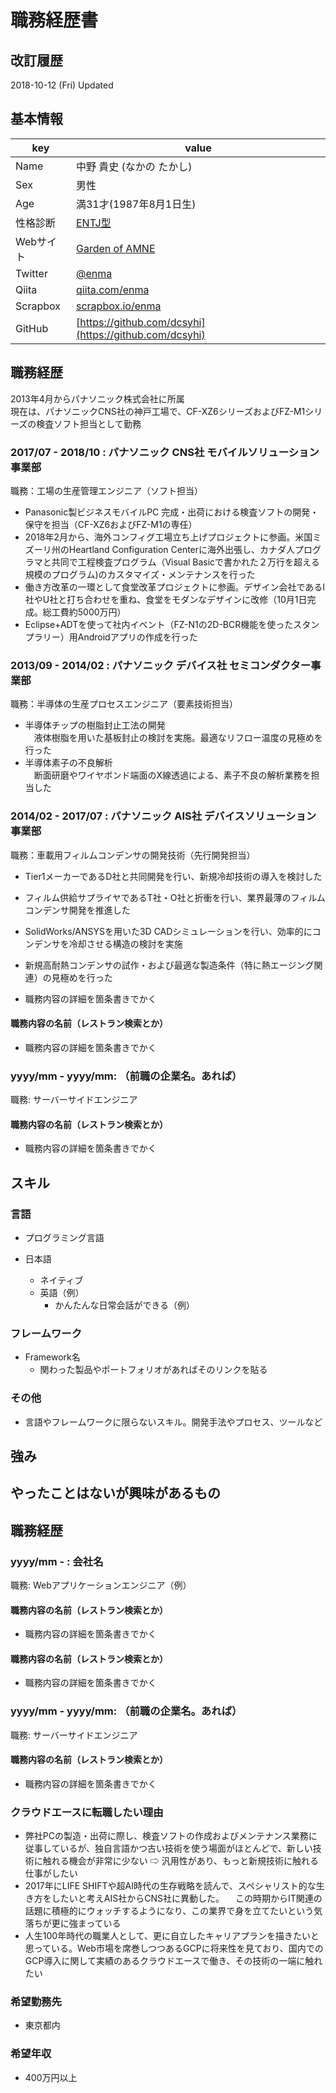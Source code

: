 # 職務経歴書 

## 改訂履歴
2018-10-12 (Fri) Updated

## 基本情報

|key|value|
|---|-----|
|Name|中野 貴史 (なかの たかし)|
|Sex|男性|
|Age|満31才(1987年8月1日生)|
|性格診断|[ENTJ型](https://www.16personalities.com/ja/entj型の性格)|
|Webサイト|[Garden of AMNE](http://amne.info)|
|Twitter|[@enma](https://twitter.com/enma)|
|Qiita|[qiita.com/enma](http://qiita.com/enma)|
|Scrapbox|[scrapbox.io/enma](http://scrapbox.io/enma)|
|GitHub|[https://github.com/dcsyhi](https://github.com/dcsyhi)|

## 職務経歴

2013年4月からパナソニック株式会社に所属  
現在は、パナソニックCNS社の神戸工場で、CF-XZ6シリーズおよびFZ-M1シリーズの検査ソフト担当として勤務

### 2017/07 - 2018/10 : パナソニック CNS社 モバイルソリューション事業部

職務：工場の生産管理エンジニア（ソフト担当）

- Panasonic製ビジネスモバイルPC 完成・出荷における検査ソフトの開発・保守を担当（CF-XZ6およびFZ-M1の専任）
- 2018年2月から、海外コンフィグ工場立ち上げプロジェクトに参画。米国ミズーリ州のHeartland Configuration Centerに海外出張し、カナダ人プログラマと共同で工程検査プログラム（Visual Basicで書かれた２万行を超える規模のプログラム)のカスタマイズ・メンテナンスを行った
- 働き方改革の一環として食堂改革プロジェクトに参画。デザイン会社であるI社やU社と打ち合わせを重ね、食堂をモダンなデザインに改修（10月1日完成。総工費約5000万円）
- Eclipse+ADTを使って社内イベント（FZ-N1の2D-BCR機能を使ったスタンプラリー）用Androidアプリの作成を行った

### 2013/09 - 2014/02 : パナソニック デバイス社 セミコンダクター事業部

職務：半導体の生産プロセスエンジニア（要素技術担当）

- 半導体チップの樹脂封止工法の開発  
　液体樹脂を用いた基板封止の検討を実施。最適なリフロー温度の見極めを行った  
- 半導体素子の不良解析  
　断面研磨やワイヤボンド端面のX線透過による、素子不良の解析業務を担当した

### 2014/02 - 2017/07 : パナソニック AIS社 デバイスソリューション事業部

職務：車載用フィルムコンデンサの開発技術（先行開発担当）

- Tier1メーカーであるD社と共同開発を行い、新規冷却技術の導入を検討した
- フィルム供給サプライヤであるT社・O社と折衝を行い、業界最薄のフィルムコンデンサ開発を推進した
- SolidWorks/ANSYSを用いた3D CADシミュレーションを行い、効率的にコンデンサを冷却させる構造の検討を実施
- 新規高耐熱コンデンサの試作・および最適な製造条件（特に熱エージング関連）の見極めを行った


- 職務内容の詳細を箇条書きでかく

#### 職務内容の名前（レストラン検索とか）

- 職務内容の詳細を箇条書きでかく

### yyyy/mm - yyyy/mm: （前職の企業名。あれば）

職務: サーバーサイドエンジニア

#### 職務内容の名前（レストラン検索とか）

- 職務内容の詳細を箇条書きでかく

## スキル

### 言語

- プログラミング言語

- 日本語
  - ネイティブ
  - 英語（例）
    - かんたんな日常会話ができる（例）

### フレームワーク

- Framework名
  - 関わった製品やポートフォリオがあればそのリンクを貼る

### その他

- 言語やフレームワークに限らないスキル。開発手法やプロセス、ツールなど

## 強み

## やったことはないが興味があるもの


## 職務経歴

### yyyy/mm - : 会社名

職務: Webアプリケーションエンジニア（例）

#### 職務内容の名前（レストラン検索とか）

- 職務内容の詳細を箇条書きでかく

#### 職務内容の名前（レストラン検索とか）

- 職務内容の詳細を箇条書きでかく

### yyyy/mm - yyyy/mm: （前職の企業名。あれば）

職務: サーバーサイドエンジニア

#### 職務内容の名前（レストラン検索とか）

- 職務内容の詳細を箇条書きでかく

### クラウドエースに転職したい理由
- 弊社PCの製造・出荷に際し、検査ソフトの作成およびメンテナンス業務に従事しているが、独自言語かつ古い技術を使う場面がほとんどで、新しい技術に触れる機会が非常に少ない ⇨  汎用性があり、もっと新規技術に触れる仕事がしたい
- 2017年にLIFE SHIFTや超AI時代の生存戦略を読んで、スペシャリスト的な生き方をしたいと考えAIS社からCNS社に異動した。
　この時期からIT関連の話題に積極的にウォッチするようになり、この業界で身を立てたいという気落ちが更に強まっている
- 人生100年時代の職業人として、更に自立したキャリアプランを描きたいと思っている。Web市場を席巻しつつあるGCPに将来性を見ており、国内でのGCP導入に関して実績のあるクラウドエースで働き、その技術の一端に触れたい

### 希望勤務先

- 東京都内

### 希望年収

- 400万円以上


